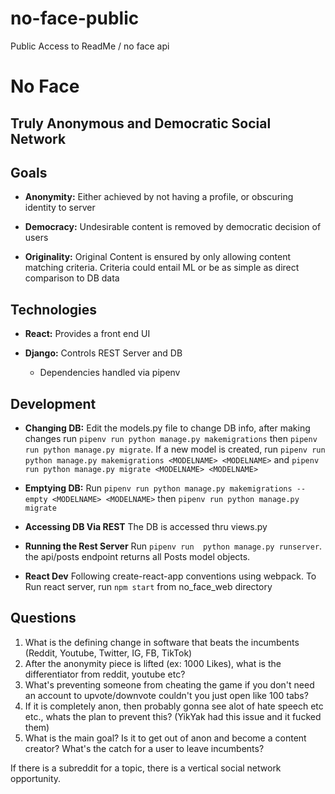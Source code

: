 # no-face-public
Public Access to ReadMe / no face api

# **No Face**

## Truly Anonymous and Democratic Social Network

## Goals

- **Anonymity:** Either achieved by not having a profile, or obscuring identity to server

- **Democracy:** Undesirable content is removed by democratic decision of users

- **Originality:** Original Content is ensured by only allowing content matching criteria.  Criteria could entail ML or be as simple as direct comparison to DB data

## Technologies

- **React:** Provides a front end UI

- **Django:** Controls REST Server and DB

  - Dependencies handled via pipenv

## Development

- **Changing DB:** Edit the models.py file to change DB info, after making changes run `pipenv run python manage.py makemigrations` then `pipenv run python manage.py migrate`.  If a new model is created, run `pipenv run python manage.py makemigrations <MODELNAME> <MODELNAME>` and `pipenv run python manage.py migrate <MODELNAME> <MODELNAME>`

- **Emptying DB:** Run `pipenv run python manage.py makemigrations --empty <MODELNAME> <MODELNAME>` then `pipenv run python manage.py migrate`

- **Accessing DB Via REST** The DB is accessed thru views.py

- **Running the Rest Server** Run `pipenv run  python manage.py runserver`.  the api/posts endpoint returns all Posts model objects.

- **React Dev** Following create-react-app conventions using webpack.  To Run react server, run `npm start` from no_face_web directory

## Questions 

1. What is the defining change in software that beats the incumbents (Reddit, Youtube, Twitter, IG, FB, TikTok) 
2. After the anonymity piece is lifted (ex: 1000 Likes), what is the differentiator from reddit, youtube etc?  
3. What's preventing someone from cheating the game if you don't need an account to upvote/downvote couldn't you just open like 100 tabs? 
4. If it is completely anon, then probably gonna see alot of hate speech etc etc., whats the plan to prevent this? (YikYak had this issue and it fucked them) 
5. What is the main goal? Is it to get out of anon and become a content creator? What's the catch for a user to leave incumbents? 



If there is a subreddit for a topic, there is a vertical social network opportunity.  
